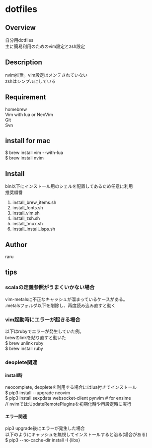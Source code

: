 # dotfiles

## Overview

自分用dotfiles  
主に簡易利用のためのvim設定とzsh設定  

## Description

nvim推奨。vim設定はメンテされていない  
zshはシンプルにしている  

## Requirement

homebrew  
Vim with lua or NeoVim  
Git  
Svn  

## install for mac

$ brew install vim --with-lua  
$ brew install nvim  

## Install

bin以下にインストール用のシェルを配置してあるため任意に利用  
推奨順番  

1. install_brew_items.sh
1. install_fonts.sh
1. install_vim.sh
1. install_zsh.sh
1. install_tmux.sh
1. install_install_lsps.sh

## Author

raru  

## tips

### scalaの定義参照がうまくいかない場合

vim-metalsに不正なキャッシュが溜まっているケースがある。  
.metalsフォルダ以下を削除し、再度読み込み直すと動く  

### vim起動時にエラーが起きる場合

以下はrubyでエラーが発生していた例。  
brewのlinkを貼り直すと動いた  
$ brew unlink ruby  
$ brew install ruby  

### deoplete関連

#### install時

neocomplete, deopleteを利用する場合にはlua付きでインストール  
$ pip3 install --upgrade neovim  
$ pip3 install sexpdata websocket-client pynvim # for ensime  
// nvimでは:UpdateRemotePluginsを初期化時や再設定時に実行  

#### エラー関連

pip3 upgrade後にエラーが発生した場合  
以下のようにキャッシュを無視してインストールすると治る(場合がある)  
$ pip3 --no-cache-dir install -I {libs}  

